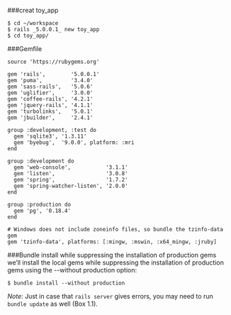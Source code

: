 ###creat toy_app
```
$ cd ~/workspace
$ rails _5.0.0.1_ new toy_app
$ cd toy_app/
```

###Gemfile
```
source 'https://rubygems.org'

gem 'rails',        '5.0.0.1'
gem 'puma',         '3.4.0'
gem 'sass-rails',   '5.0.6'
gem 'uglifier',     '3.0.0'
gem 'coffee-rails', '4.2.1'
gem 'jquery-rails', '4.1.1'
gem 'turbolinks',   '5.0.1'
gem 'jbuilder',     '2.4.1'

group :development, :test do
  gem 'sqlite3', '1.3.11'
  gem 'byebug',  '9.0.0', platform: :mri
end

group :development do
  gem 'web-console',           '3.1.1'
  gem 'listen',                '3.0.8'
  gem 'spring',                '1.7.2'
  gem 'spring-watcher-listen', '2.0.0'
end

group :production do
  gem 'pg', '0.18.4'
end

# Windows does not include zoneinfo files, so bundle the tzinfo-data gem
gem 'tzinfo-data', platforms: [:mingw, :mswin, :x64_mingw, :jruby]
```

###Bundle install while suppressing the installation of production gems 
we’ll install the local gems while suppressing the installation of production gems using the --without production option:

```
$ bundle install --without production
```

*Note*: Just in case that ```rails server``` gives errors, you may need to run ```bundle update``` as well (Box 1.1).
